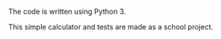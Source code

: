 The code is written using Python 3.

This simple calculator and tests are made as a school project.
